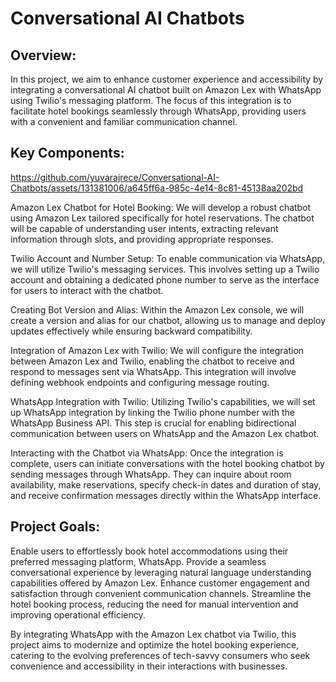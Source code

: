 # Conversational AI Chatbots

## Overview:
In this project, we aim to enhance customer experience and accessibility by integrating a conversational AI chatbot built on Amazon Lex with WhatsApp using Twilio's messaging platform. The focus of this integration is to facilitate hotel bookings seamlessly through WhatsApp, providing users with a convenient and familiar communication channel.

## Key Components:

https://github.com/yuvarajrece/Conversational-AI-Chatbots/assets/131381006/a645ff6a-985c-4e14-8c81-45138aa202bd

Amazon Lex Chatbot for Hotel Booking: We will develop a robust chatbot using Amazon Lex tailored specifically for hotel reservations. The chatbot will be capable of understanding user intents, extracting relevant information through slots, and providing appropriate responses.

Twilio Account and Number Setup: To enable communication via WhatsApp, we will utilize Twilio's messaging services. This involves setting up a Twilio account and obtaining a dedicated phone number to serve as the interface for users to interact with the chatbot.

Creating Bot Version and Alias: Within the Amazon Lex console, we will create a version and alias for our chatbot, allowing us to manage and deploy updates effectively while ensuring backward compatibility.

Integration of Amazon Lex with Twilio: We will configure the integration between Amazon Lex and Twilio, enabling the chatbot to receive and respond to messages sent via WhatsApp. This integration will involve defining webhook endpoints and configuring message routing.

WhatsApp Integration with Twilio: Utilizing Twilio's capabilities, we will set up WhatsApp integration by linking the Twilio phone number with the WhatsApp Business API. This step is crucial for enabling bidirectional communication between users on WhatsApp and the Amazon Lex chatbot.

Interacting with the Chatbot via WhatsApp: Once the integration is complete, users can initiate conversations with the hotel booking chatbot by sending messages through WhatsApp. They can inquire about room availability, make reservations, specify check-in dates and duration of stay, and receive confirmation messages directly within the WhatsApp interface.

## Project Goals:

Enable users to effortlessly book hotel accommodations using their preferred messaging platform, WhatsApp.
Provide a seamless conversational experience by leveraging natural language understanding capabilities offered by Amazon Lex.
Enhance customer engagement and satisfaction through convenient communication channels.
Streamline the hotel booking process, reducing the need for manual intervention and improving operational efficiency.

By integrating WhatsApp with the Amazon Lex chatbot via Twilio, this project aims to modernize and optimize the hotel booking experience, catering to the evolving preferences of tech-savvy consumers who seek convenience and accessibility in their interactions with businesses.
